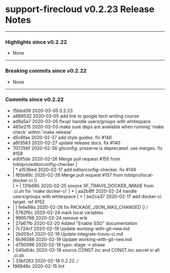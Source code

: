 # support-firecloud v0.2.23 Release Notes

---

### Highlights since v0.2.22

* None

---

### Breaking commits since v0.2.22

* None

---

### Commits since v0.2.22

* 15bbd39 2020-03-05 0.2.23
* a888532 2020-03-05 add link to google tech writing course
* ad9a5a7 2020-03-05 fixup! handle users/groups with whitespace
* 465e215 2020-03-03 make sure deps are available when running 'make check' within 'make release'
* d5c6fae 2020-02-27 add style guides. fix #146
* a6f3583 2020-02-27 update release docs. fix #140
* 707256f 2020-02-26 gitconfig: preserve is deprecated. use merges. fix #158
*   ed0f5de 2020-02-26 Merge pull request #155 from tobiipro/editorconfig-checker
|\
| * a1536ed 2020-02-17 add editorconfig-checker. fix #149
* |   f65b89c 2020-02-26 Merge pull request #157 from tobiipro/local-docker-ci
|\ \
| * | 131b685 2020-02-25 source SF_TRAVIS_DOCKER_IMAGE from .ci.sh for 'make docker-ci'
| * | aa2b8ff 2020-02-24 handle users/groups with whitespace
| * | be2ca37 2020-02-17 add docker-ci target. ref #152
* | | fe6e98a 2020-02-26 fix PACKAGE_JSON_WAS_CHANGED
|/ /
* | 5762f6c 2020-02-24 mark local variables
* | 9995796 2020-02-24 remove erik
* | 27a67fb 2020-02-20 Added "Enable SSO" documentation
* | 7c724cf 2020-02-19 Update working-with-git-new.md
* | 2b005cf 2020-02-19 Update integrate-travis-ci.md
* | 6b96586 2020-02-19 Update working-with-git-new.md
* | d750096 2020-02-18 typo: stage -> phase
* | 040d04c 2020-02-18 source CONST.inc and CONST.inc.secret in all .ci.sh
* | 33bf263 2020-02-18 0.2.22
./
* f98948c 2020-02-15 lint
